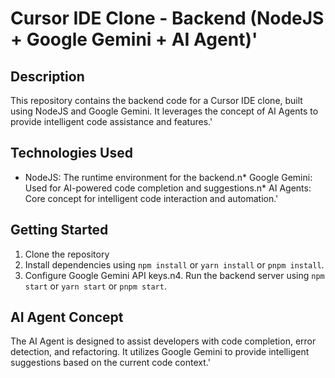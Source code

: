 # Cursor IDE Clone - Backend (NodeJS + Google Gemini + AI Agent)' 

## Description
This repository contains the backend code for a Cursor IDE clone, built using NodeJS and Google Gemini. It leverages the concept of AI Agents to provide intelligent code assistance and features.' 

## Technologies Used
*   NodeJS: The runtime environment for the backend.n*   Google Gemini: Used for AI-powered code completion and suggestions.n*   AI Agents: Core concept for intelligent code interaction and automation.' 

## Getting Started
1. Clone the repository
2. Install dependencies using `npm install` or `yarn install` or `pnpm install`.
3. Configure Google Gemini API keys.n4.  Run the backend server using `npm start` or `yarn start` or `pnpm start`.

## AI Agent Concept
The AI Agent is designed to assist developers with code completion, error detection, and refactoring. It utilizes Google Gemini to provide intelligent suggestions based on the current code context.' 
